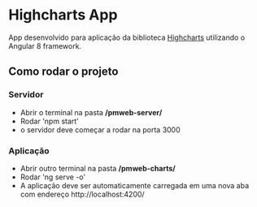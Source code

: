 # Highcharts App

App desenvolvido para aplicação da biblioteca [Highcharts](https://www.highcharts.com/) utilizando o Angular 8 framework.


## Como rodar o projeto

### Servidor
- Abrir o terminal na pasta **/pmweb-server/**
- Rodar 'npm start'
- o servidor deve começar a rodar na porta 3000

### Aplicação
- Abrir outro terminal na pasta **/pmweb-charts/**
- Rodar 'ng serve -o'
- A aplicação deve ser automaticamente carregada em uma nova aba com endereço http://localhost:4200/
